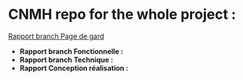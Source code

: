 # CNMH repo for the whole project :
[Rapport branch Page de gard](https://docs.google.com/document/d/1wlYuwfIpGM1DOBrHUzJ1Kg20t5ov5KqJF-iJ17O3s2Y/edit?usp=sharing)
- **Rapport branch Fonctionnelle :** ***<a href='https://docs.google.com/document/d/1aTriq5O_wpZeSp_PEKkggc-GdlbHk3guc3mVyme95N8/edit?usp=sharing' ></a>***
- **Rapport branch Technique :** ***<a href='https://docs.google.com/document/d/1PmwBmz1MMWuG4udm2-E9DZZDb5Ed-S6k0Tz-EpK0B2E/edit?usp=sharing' ></a>***
- **Rapport Conception réalisation :** ***<a href='' ></a>***

